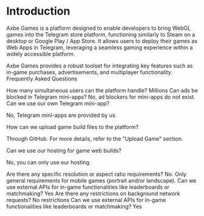 # Introduction

Axbe Games is a platform designed to enable developers to bring WebGL games into the Telegram store platform, functioning similarly to Steam on a desktop or Google Play / App Store. It allows users to deploy their games as Web Apps in Telegram, leveraging a seamless gaming experience within a widely accessible platform.

Axbe Games provides a robust toolset for integrating key features such as in-game purchases, advertisements, and multiplayer functionality. Frequently Asked Questions

How many simultaneous users can the platform handle? Millions Can ads be blocked in Telegram mini-apps? No, ad blockers for mini-apps do not exist. Can we use our own Telegram mini-app?

No, Telegram mini-apps are provided by us.

How can we upload game build files to the platform?

Through GitHub. For more details, refer to the "Upload Game" section.

Can we use our hosting for game web builds?

No, you can only use our hosting.

Are there any specific resolution or aspect ratio requirements? No. Only general requirements for mobile games (portrait and/or landscape). Can we use external APIs for in-game functionalities like leaderboards or matchmaking? Yes Are there any restrictions on background network requests? No restrictions Can we use external APIs for in-game functionalities like leaderboards or matchmaking? Yes